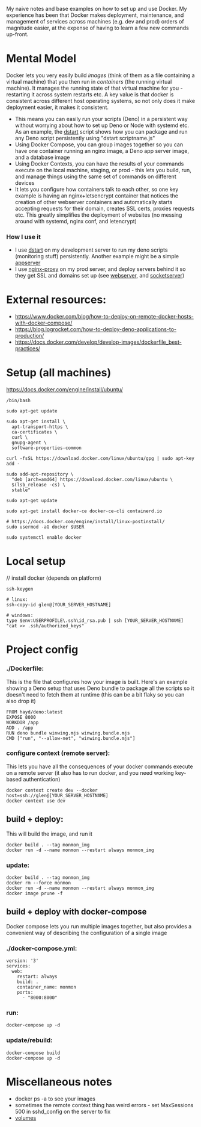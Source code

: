 My naive notes and base examples on how to set up and use Docker. My experience has been that Docker makes deployment, maintenance, and management of services across machines (e.g. dev and prod) orders of magnitude easier, at the expense of having to learn a few new commands up-front.

# Mental Model
Docker lets you very easily build *images* (think of them as a file containing a virtual
machine) that you then run in *containers* (the running virtual machine). It manages the running
state of that virtual machine for you - restarting it across system restarts etc. A key value is that docker is consistent across different host operating systems, so not only does it make deployment easier, it makes it consistent.

- This means you can easily run your scripts (Deno) in a persistent way without worrying about how to set up Deno or Node with systemd etc. As an example, the [dstart](https://github.com/glenmurphy/DockerExamples/blob/master/scripts/dstart.sh) script shows how you can package and run any Deno script persistently using "dstart scriptname.js"
- Using Docker Compose, you can group images together so you can have one container running an nginx image, a Deno app server image, and a database image
- Using Docker Contexts, you can have the results of your commands execute on the local machine, staging, or prod - this lets you build, run, and manage things using the same set of commands on different devices
- It lets you configure how containers talk to each other, so one key example is having an nginx+letsencrypt container that notices the creation of other webserver containers and automatically starts accepting requests for their domain, creates SSL certs, proxies requests etc. This greatly simplifies the deployment of websites (no messing around with systemd, nginx conf, and letencrypt)

### How I use it
- I use [dstart](https://github.com/glenmurphy/DockerExamples/blob/master/scripts/dstart.sh) on my development server to run my deno scripts (monitoring stuff) persistently. Another example might be a simple [appserver](https://github.com/glenmurphy/DockerExamples/tree/master/appserver)
- I use [nginx-proxy](https://github.com/glenmurphy/DockerExamples/tree/master/nginx) on my prod server, and deploy servers behind it so they get SSL and domains set up (see [webserver](https://github.com/glenmurphy/DockerExamples/tree/master/webserver), and [socketserver](https://github.com/glenmurphy/DockerExamples/tree/master/socketserver))

# External resources:
* https://www.docker.com/blog/how-to-deploy-on-remote-docker-hosts-with-docker-compose/
* https://blog.logrocket.com/how-to-deploy-deno-applications-to-production/
* https://docs.docker.com/develop/develop-images/dockerfile_best-practices/

# Setup (all machines)
https://docs.docker.com/engine/install/ubuntu/

    /bin/bash

    sudo apt-get update

    sudo apt-get install \
      apt-transport-https \
      ca-certificates \
      curl \
      gnupg-agent \
      software-properties-common

    curl -fsSL https://download.docker.com/linux/ubuntu/gpg | sudo apt-key add -

    sudo add-apt-repository \
      "deb [arch=amd64] https://download.docker.com/linux/ubuntu \
      $(lsb_release -cs) \
      stable"

    sudo apt-get update

    sudo apt-get install docker-ce docker-ce-cli containerd.io

    # https://docs.docker.com/engine/install/linux-postinstall/
    sudo usermod -aG docker $USER

    sudo systemctl enable docker

# Local setup
// install docker (depends on platform)

    ssh-keygen

    # linux: 
    ssh-copy-id glen@[YOUR_SERVER_HOSTNAME]

    # windows:
    type $env:USERPROFILE\.ssh\id_rsa.pub | ssh [YOUR_SERVER_HOSTNAME] "cat >> .ssh/authorized_keys"

# Project config

### ./Dockerfile:
This is the file that configures how your image is built. Here's an example showing a Deno setup that uses Deno bundle to package all the scripts so it doesn't need to fetch them at runtime (this can be a bit flaky so you can also drop it)

    FROM hayd/deno:latest  
    EXPOSE 8000
    WORKDIR /app
    ADD . /app
    RUN deno bundle winwing.mjs winwing.bundle.mjs
    CMD ["run", "--allow-net", "winwing.bundle.mjs"]

### configure context (remote server):
This lets you have all the consequences of your docker commands execute on a remote server (it also
has to run docker, and you need working key-based authentication)

    docker context create dev --docker host=ssh://glen@[YOUR_SERVER_HOSTNAME]
    docker context use dev

## build + deploy:
This will build the image, and run it

    docker build . --tag monmon_img
    docker run -d --name monmon --restart always monmon_img

### update:

    docker build . --tag monmon_img 
    docker rm --force monmon
    docker run -d --name monmon --restart always monmon_img
    docker image prune -f

## build + deploy with docker-compose
Docker compose lets you run multiple images together, but also provides a convenient way of
describing the configuration of a single image

### ./docker-compose.yml:

    version: '3'
    services:
      web:
        restart: always 
        build: .
        container_name: monmon
        ports:
          - "8000:8000"

### run:

    docker-compose up -d

### update/rebuild:

    docker-compose build
    docker-compose up -d


# Miscellaneous notes

* docker ps -a to see your images
* sometimes the remote context thing has weird errors - set MaxSessions 500 in sshd_config on the server to fix
* [volumes](https://thenewstack.io/docker-basics-how-to-share-data-between-a-docker-container-and-host/)